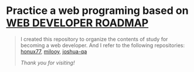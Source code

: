 # Practice a web programing based on [WEB DEVELOPER ROADMAP](https://github.com/kamranahmedse/developer-roadmap)

> I created this repository to organize the contents of study for becoming a web developer.
> And I refer to the following repositories: [honux77](https://github.com/honux77/practice), [milooy](https://github.com/milooy/TIL), [joshua-qa](https://github.com/joshua-qa/CS_TIL)
>
> *Thank you for visiting!*
